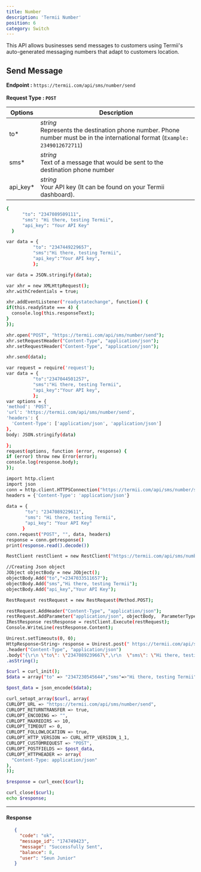 ```yaml
---
title: Number
description: 'Termii Number'
position: 6
category: Switch
---
```


This API allows businesses send messages to customers using Termii's auto-generated messaging numbers that adapt to customers location.

## Send Message
<b>Endpoint :</b>
`
https://termii.com/api/sms/number/send
`<br> <br> <b>Request Type : </b>**`POST`**


Options | Description |
--- | --- |
to* |*string*<br> Represents the destination phone number. Phone number must be in the international format (`Example: 2349012672711`)  | 
sms* |*string*<br>Text of a message that would be sent to the destination phone number  | 
api_key* | *string*<br> Your API key (It can be found on your Termii dashboard). | 

<code-group>
   <code-block label="JSON" active>

  ```bash
 {
        "to": "2347089509111",
        "sms": "Hi there, testing Termii",
        "api_key": "Your API Key"
    }
  ```

  </code-block>
  <code-block label="JavaScript">

  ```bash
  var data = {
            "to": "2347449229657",
            "sms":"Hi there, testing Termii",
            "api_key":"Your API key",
            };

var data = JSON.stringify(data);

var xhr = new XMLHttpRequest();
xhr.withCredentials = true;

xhr.addEventListener("readystatechange", function() {
  if(this.readyState === 4) {
    console.log(this.responseText);
  }
});

xhr.open("POST", "https://termii.com/api/sms/number/send");
xhr.setRequestHeader("Content-Type", "application/json");
xhr.setRequestHeader("Content-Type", "application/json");

xhr.send(data);


  ```

  </code-block>
 <code-block label="NodeJs" >

  ```bash
 var request = require('request');
var data = {
            "to":"2347044501257",
            "sms":"Hi there, testing Termii",
            "api_key":"Your API key",
            };
var options = {
  'method': 'POST',
  'url': 'https://termii.com/api/sms/number/send',
  'headers': {
    'Content-Type': ['application/json', 'application/json']
  },
  body: JSON.stringify(data)

};
request(options, function (error, response) { 
  if (error) throw new Error(error);
  console.log(response.body);
});

  ```

  </code-block>
 <code-block label="Python">

  ```bash
 import http.client
import json
conn = http.client.HTTPSConnection("https://termii.com/api/sms/number/send")
headers = {'Content-Type': 'application/json'}
   
data = {
         "to": "2347089229611",
         "sms": "Hi there, testing Termii",
         "api_key": "Your API Key"
        }   
conn.request("POST", "", data, headers)
response = conn.getresponse()
print(response.read().decode())

  ```
  </code-block>

<code-block label="C#" >

  ```bash
RestClient restClient = new RestClient("https://termii.com/api/sms/number/send");

//Creating Json object
JObject objectBody = new JObject();
objectBody.Add("to","+2347033511657");
objectBody.Add("sms","Hi there, testing Termii");
objectBody.Add("api_key","Your API Key");

RestRequest restRequest = new RestRequest(Method.POST);

restRequest.AddHeader("Content-Type", "application/json");
restRequest.AddParameter("application/json", objectBody,  ParameterType.RequestBody);
IRestResponse restResponse = restClient.Execute(restRequest);
Console.WriteLine(restResponse.Content);

  ```

  </code-block>
<code-block label="Java" >

  ```bash
Unirest.setTimeouts(0, 0);
HttpResponse<String> response = Unirest.post(" https://termii.com/api/sms/number/send")
  .header("Content-Type", "application/json")
  .body("{\r\n \"to\": \"2347089239667\",\r\n  \"sms\": \"Hi there, testing Termii \",\r\n   \"api_key\": \"Your API Key\"\r\n    }")
  .asString();
  ```
  </code-block>
<code-block label="PHP" >

  ```bash
$curl = curl_init();
$data = array("to" => "2347230545644","sms"=>"Hi there, testing Termii","api_key" => "Your API key",  );

$post_data = json_encode($data);

curl_setopt_array($curl, array(
  CURLOPT_URL => "https://termii.com/api/sms/number/send",
  CURLOPT_RETURNTRANSFER => true,
  CURLOPT_ENCODING => "",
  CURLOPT_MAXREDIRS => 10,
  CURLOPT_TIMEOUT => 0,
  CURLOPT_FOLLOWLOCATION => true,
  CURLOPT_HTTP_VERSION => CURL_HTTP_VERSION_1_1,
  CURLOPT_CUSTOMREQUEST => "POST",
  CURLOPT_POSTFIELDS => $post_data,
  CURLOPT_HTTPHEADER => array(
    "Content-Type: application/json"
  ),
));

$response = curl_exec($curl);

curl_close($curl);
echo $response;
  ```
  </code-block>
</code-group>


<hr />

#### Response

```JSON
   {
     "code": "ok",
     "message_id": "174749423",
     "message": "Successfully Sent",
     "balance": 8,
     "user": "Seun Junior"
   }
```
